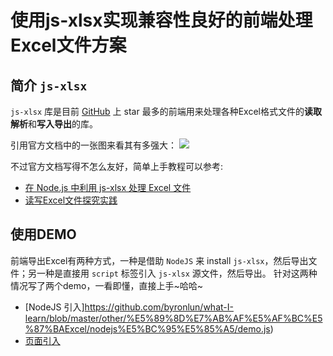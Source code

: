 # 使用js-xlsx实现兼容性良好的前端处理Excel文件方案

## 简介 `js-xlsx` 

`js-xlsx` 库是目前 [GitHub](https://github.com/SheetJS/js-xlsx) 上 star 最多的前端用来处理各种Excel格式文件的**读取解析**和**写入导出**的库。

引用官方文档中的一张图来看其有多强大：
![](http://ww1.sinaimg.cn/large/005JoIL8gy1fecyotfw93j30n00lq42w.jpg)

不过官方文档写得不怎么友好，简单上手教程可以参考:
- [在 Node.js 中利用 js-xlsx 处理 Excel 文件](http://scarletsky.github.io/2016/01/30/nodejs-process-excel/)
- [读写Excel文件探究实践](https://aotu.io/notes/2016/04/07/node-excel/)

## 使用DEMO

前端导出Excel有两种方式，一种是借助 `NodeJS` 来 install `js-xlsx`，然后导出文件；另一种是直接用 `script` 标签引入 `js-xlsx` 源文件，然后导出。
针对这两种情况写了两个demo，一看即懂，直接上手~哈哈~

- [NodeJS 引入]https://github.com/byronlun/what-I-learn/blob/master/other/%E5%89%8D%E7%AB%AF%E5%AF%BC%E5%87%BAExcel/nodejs%E5%BC%95%E5%85%A5/demo.js)
- [页面引入](https://github.com/byronlun/what-I-learn/blob/master/other/%E5%89%8D%E7%AB%AF%E5%AF%BC%E5%87%BAExcel/script%E5%BC%95%E5%85%A5/demo.html)


